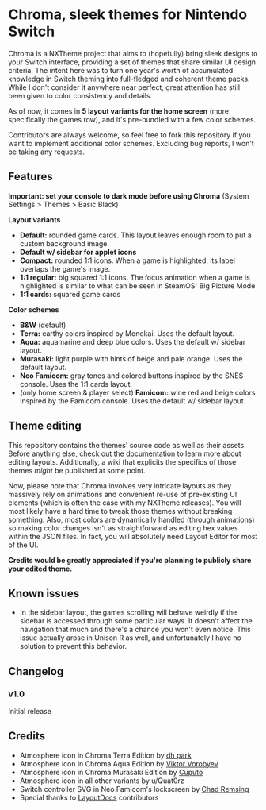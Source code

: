 # Chroma, sleek themes for Nintendo Switch

Chroma is a NXTheme project that aims to (hopefully) bring sleek designs to your Switch interface, providing a set of themes that share similar UI design criteria. The intent here was to turn one year's worth of accumulated knowledge in Switch theming into full-fledged and coherent theme packs. While I don't consider it anywhere near perfect, great attention has still been given to color consistency and details.

As of now, it comes in **5 layout variants for the home screen** (more specifically the games row), and it's pre-bundled with a few color schemes.

Contributors are always welcome, so feel free to fork this repository if you want to implement additional color schemes. Excluding bug reports, I won't be taking any requests.

## Features

**Important: set your console to dark mode before using Chroma** (System Settings > Themes > Basic Black)

**Layout variants**

- **Default:** rounded game cards. This layout leaves enough room to put a custom background image.
- **Default w/ sidebar for applet icons**
- **Compact:** rounded 1:1 icons. When a game is highlighted, its label overlaps the game's image.
- **1:1 regular:** big squared 1:1 icons. The focus animation when a game is highlighted is similar to what can be seen in SteamOS' Big Picture Mode.
- **1:1 cards:** squared game cards

**Color schemes**

- **B&W** (default)
- **Terra:** earthy colors inspired by Monokai. Uses the default layout.
- **Aqua:** aquamarine and deep blue colors. Uses the default w/ sidebar layout.
- **Murasaki:** light purple with hints of beige and pale orange. Uses the default layout.
- **Neo Famicom:** gray tones and colored buttons inspired by the SNES console. Uses the 1:1 cards layout.
- (only home screen & player select) **Famicom:** wine red and beige colors, inspired by the Famicom console. Uses the default w/ sidebar layout.

## Theme editing

This repository contains the themes' source code as well as their assets. Before anything else, [check out the documentation](https://layoutdocs.themezer.net/) to learn more about editing layouts. Additionally, a wiki that explicits the specifics of those themes *might* be published at some point.

Now, please note that Chroma involves very intricate layouts as they massively rely on animations and convenient re-use of pre-existing UI elements (which is often the case with my NXTheme releases). You will most likely have a hard time to tweak those themes without breaking something. Also, most colors are dynamically handled (through animations) so making color changes isn't as straightforward as editing hex values within the JSON files. In fact, you will absolutely need Layout Editor for most of the UI.

**Credits would be greatly appreciated if you're planning to publicly share your edited theme.**

## Known issues

- In the sidebar layout, the games scrolling will behave weirdly if the sidebar is accessed through some particular ways. It doesn't affect the navigation that much and there's a chance you won't even notice. This issue actually arose in Unison R as well, and unfortunately I have no solution to prevent this behavior.

## Changelog

### v1.0

Initial release

## Credits

- Atmosphere icon in Chroma Terra Edition by [dh park](https://thenounproject.com/icon/leaf-5958752/)
- Atmosphere icon in Chroma Aqua Edition by [Viktor Vorobyev](https://thenounproject.com/icon/water-drop-504908/)
- Atmosphere icon in Chroma Murasaki Edition by [Cuputo](https://thenounproject.com/icon/book-4146408/)
- Atmosphere icon in all other variants by u/Quat0rz
- Switch controller SVG in Neo Famicom's lockscreen by [Chad Remsing](https://thenounproject.com/icon/switch-charging-controller-930118/)
- Special thanks to [LayoutDocs](https://layoutdocs.themezer.net/) contributors
